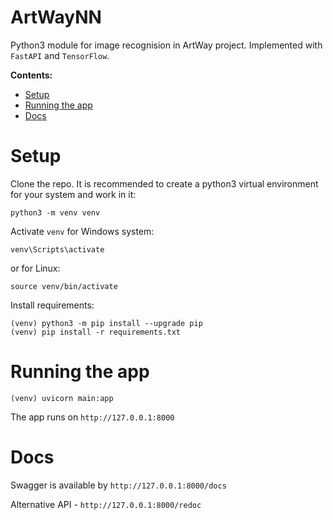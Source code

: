 # ArtWayNN

Python3 module for image recognision in ArtWay project. Implemented with ```FastAPI``` and ```TensorFlow```.

**Contents:**
* [Setup](#setup)
* [Running the app](#running)
* [Docs](#docs)


# Setup 
<a name="setup"></a>
Clone the repo. It is recommended to create a python3 virtual environment for your system and work in it:

```
python3 -m venv venv
```
Activate ```venv``` for Windows system:
```
venv\Scripts\activate
```
or for Linux:
```
source venv/bin/activate
```
Install requirements:
```
(venv) python3 -m pip install --upgrade pip
(venv) pip install -r requirements.txt
```

# Running the app
<a name="running"></a>
```
(venv) uvicorn main:app
```

The app runs on ```http://127.0.0.1:8000```

# Docs
<a name="docs"></a>
Swagger is available by ```http://127.0.0.1:8000/docs```

Alternative API - ```http://127.0.0.1:8000/redoc```

